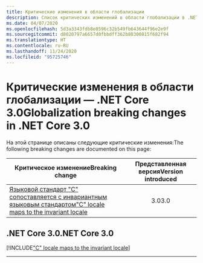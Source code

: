 ```yaml
---
title: Критические изменения в области глобализации
description: Список критических изменений в области глобализации в .NET Core 3.0.
ms.date: 04/07/2020
ms.openlocfilehash: 5d3a3343fdb8e8596c32b549fb643644f96e2e9f
ms.sourcegitcommit: d8020797a6657d0fbbdff362b80300815f682f94
ms.translationtype: HT
ms.contentlocale: ru-RU
ms.lasthandoff: 11/24/2020
ms.locfileid: "95725746"
---
```

# <a name="globalization-breaking-changes-in-net-core-30"></a><span data-ttu-id="8ce8d-103">Критические изменения в области глобализации — .NET Core 3.0</span><span class="sxs-lookup"><span data-stu-id="8ce8d-103">Globalization breaking changes in .NET Core 3.0</span></span>

<span data-ttu-id="8ce8d-104">На этой странице описаны следующие критические изменения:</span><span class="sxs-lookup"><span data-stu-id="8ce8d-104">The following breaking changes are documented on this page:</span></span>

| <span data-ttu-id="8ce8d-105">Критическое изменение</span><span class="sxs-lookup"><span data-stu-id="8ce8d-105">Breaking change</span></span> | <span data-ttu-id="8ce8d-106">Представленная версия</span><span class="sxs-lookup"><span data-stu-id="8ce8d-106">Version introduced</span></span> |
| - | :-: |
| [<span data-ttu-id="8ce8d-107">Языковой стандарт "C" сопоставляется с инвариантным языковым стандартом</span><span class="sxs-lookup"><span data-stu-id="8ce8d-107">"C" locale maps to the invariant locale</span></span>](#c-locale-maps-to-the-invariant-locale) | <span data-ttu-id="8ce8d-108">3.0</span><span class="sxs-lookup"><span data-stu-id="8ce8d-108">3.0</span></span> |

## <a name="net-core-30"></a><span data-ttu-id="8ce8d-109">.NET Core 3.0</span><span class="sxs-lookup"><span data-stu-id="8ce8d-109">.NET Core 3.0</span></span>

[!INCLUDE["C" locale maps to the invariant locale](~/includes/core-changes/globalization/3.0/c-locale-maps-to-invariant-locale.md)]

***
